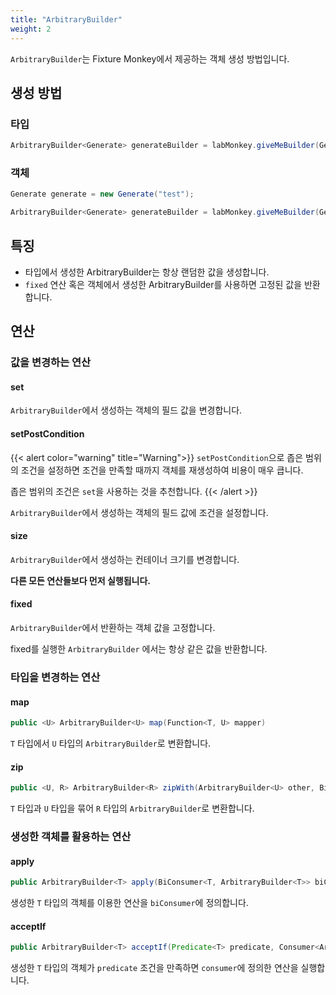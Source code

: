 ```yaml
---
title: "ArbitraryBuilder"
weight: 2
---
```


`ArbitraryBuilder`는 Fixture Monkey에서 제공하는 객체 생성 방법입니다.

## 생성 방법
### 타입
```java
ArbitraryBuilder<Generate> generateBuilder = labMonkey.giveMeBuilder(Generate.class);
```

### 객체
```java
Generate generate = new Generate("test");

ArbitraryBuilder<Generate> generateBuilder = labMonkey.giveMeBuilder(Generate.class);
```


## 특징
* 타입에서 생성한 ArbitraryBuilder는 항상 랜덤한 값을 생성합니다.
* `fixed` 연산 혹은 객체에서 생성한 ArbitraryBuilder를 사용하면 고정된 값을 반환합니다.


## 연산
### 값을 변경하는 연산
#### set
`ArbitraryBuilder`에서 생성하는 객체의 필드 값을 변경합니다.

#### setPostCondition
{{< alert color="warning" title="Warning">}}
`setPostCondition`으로 좁은 범위의 조건을 설정하면 조건을 만족할 때까지 객체를 재생성하여 비용이 매우 큽니다.

좁은 범위의 조건은 `set`을 사용하는 것을 추천합니다. 
{{< /alert >}}

`ArbitraryBuilder`에서 생성하는 객체의 필드 값에 조건을 설정합니다.


#### size
`ArbitraryBuilder`에서 생성하는 컨테이너 크기를 변경합니다.

**다른 모든 연산들보다 먼저 실행됩니다.**

#### fixed
`ArbitraryBuilder`에서 반환하는 객체 값을 고정합니다.

fixed를 실행한 `ArbitraryBuilder` 에서는 항상 같은 값을 반환합니다.

### 타입을 변경하는 연산
#### map
```java
public <U> ArbitraryBuilder<U> map(Function<T, U> mapper)
```

`T` 타입에서 `U` 타입의 `ArbitraryBuilder`로 변환합니다.

#### zip
```java
public <U, R> ArbitraryBuilder<R> zipWith(ArbitraryBuilder<U> other, BiFunction<T, U, R> combinator)
```

`T` 타입과 `U` 타입을 묶어 `R` 타입의 `ArbitraryBuilder`로 변환합니다.

### 생성한 객체를 활용하는 연산
#### apply
```java
public ArbitraryBuilder<T> apply(BiConsumer<T, ArbitraryBuilder<T>> biConsumer)
```

생성한 `T` 타입의 객체를 이용한 연산을 `biConsumer`에 정의합니다. 

#### acceptIf
```java
public ArbitraryBuilder<T> acceptIf(Predicate<T> predicate, Consumer<ArbitraryBuilder<T>> consumer)
```

생성한 `T` 타입의 객체가 `predicate` 조건을 만족하면 `consumer`에 정의한 연산을 실행합니다.
